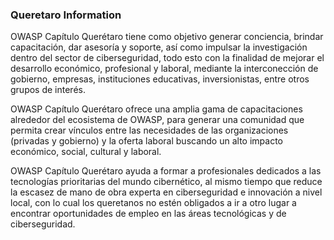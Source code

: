 ### Queretaro Information
OWASP Capítulo Querétaro tiene como objetivo generar conciencia, brindar capacitación, dar asesoría y soporte, así como impulsar la investigación dentro del sector de ciberseguridad, todo esto con la finalidad de mejorar el desarrollo económico, profesional y laboral, mediante la interconección de gobierno, empresas, instituciones educativas, inversionistas, entre otros grupos de interés.

OWASP Capítulo Querétaro ofrece una amplia gama de capacitaciones alrededor del ecosistema de OWASP, para generar una comunidad que permita crear vínculos entre las necesidades de las organizaciones (privadas y gobierno) y la oferta laboral buscando un alto impacto económico, social, cultural y laboral. 

OWASP Capítulo Querétaro ayuda a formar a profesionales dedicados a las tecnologías prioritarias del mundo cibernético, al mismo tiempo que reduce la escasez de mano de obra experta en ciberseguridad e innovación a nivel local, con lo cual los queretanos no estén obligados a ir a otro lugar a encontrar oportunidades de empleo en las áreas tecnológicas y de ciberseguridad.




